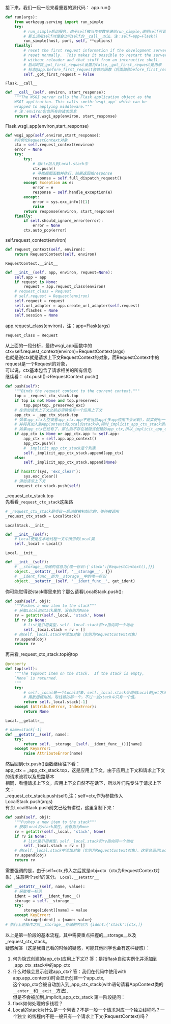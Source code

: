 接下来，我们一段一段来看重要的源代码：
app.run()
```python
def run(args):
    from werkzeug.serving import run_simple
    try:
        # run_simple启动服务，由于self被当作参数传递给run_simple,说明self可调用
        # 那么调用self时便会访问self的__call__方法，注：self=app=Flask()
        run_simple(host, port, self, **options)
    finally:
        # reset the first request information if the development server
        # reset normally.  This makes it possible to restart the server
        # without reloader and that stuff from an interactive shell.
        # 启动时将_got_first_request设置为false,_got_first_request是用来
        # 标志@app.before_first_request装饰的函数（后面简称before_first_request函数)是否执行完毕
        self._got_first_request = False
```
`Flask.__call__`
```python
def __call__(self, environ, start_response):
    """The WSGI server calls the Flask application object as the
    WSGI application. This calls :meth:`wsgi_app` which can be
    wrapped to applying middleware."""
    # 注：environ包含所有的请求信息
    return self.wsgi_app(environ, start_response)
```
Flask.wsgi_app(environ,start_response)
```python
def wsgi_app(self,environ,start_response):
    #实例化RequestContext对象
    ctx = self.request_context(environ)
    error = None
    try:
        try:
            # 将ctx加入到Local.stack中
            ctx.push()
            # 寻找视图函数并执行，结果返回给response
            response = self.full_dispatch_request()
        except Exception as e:
            error = e
            response = self.handle_exception(e)
        except:
            error = sys.exc_info()[1]
            raise
        return response(environ, start_response)
    finally:
        if self.should_ignore_error(error):
            error = None
        ctx.auto_pop(error)
```
self.request_context(environ)
```python
def request_context(self, environ):
    return RequestContext(self, environ)
```
`RequestContext.__init__`
```python
def __init__(self, app, environ, request=None):
    self.app = app
    if request is None:
        request = app.request_class(environ)
    # request_class = Request
    # self.request = Request(environ)
    self.request = request
    self.url_adapter = app.create_url_adapter(self.request)
    self.flashes = None
    self.session = None
```
app.request_class(environ)，注：app=Flask(args)
```python
request_class = Request
```
从上面的一段分析，最终wsgi_app函数中的ctx=self.request_context(environ)=RequestContext(args)  
也就是说ctx就是请求上下文RequestContext的对象，而RequestContext中的request是一个Request的对象，  
可以说，ctx基本包含了请求相关的所有信息  
继续看：
ctx.push()=>RequestContext.push()
```python
def push(self):
    """Binds the request context to the current context."""
    top = _request_ctx_stack.top
    if top is not None and top.preserved:
        top.pop(top._preserved_exc)
    # 在添加请求上下文之前必须确保有一个应用上下文
    app_ctx = _app_ctx_stack.top
    # 如果app_ctx为空或者app_ctx.app不是当前app(多app应用中会出现），就实例化一个AppContext对象
    # 并将其加入到AppContext的Local的stack中,同时_implicit_app_ctx_stack添加新创建的app_ctx
    # 如果app_ctx已经有了，那么则不存在被隐式创建的app_ctx,所以_implicit_app_ctx_stack.append(None)
    if app_ctx is None or app_ctx.app != self.app:
        app_ctx = self.app.app_context()
        app_ctx.push()
        # _implicit_app_ctx_stack是个列表
        self._implicit_app_ctx_stack.append(app_ctx)
    else:
        self._implicit_app_ctx_stack.append(None)

    if hasattr(sys, 'exc_clear'):
        sys.exc_clear()
    # 添加请求上下文
    _request_ctx_stack.push(self)
```
_request_ctx_stack.top  
先看看`_request_ctx_stack`这条路
```python
# _request_ctx_stack是项目一启动就被初始化的，等待被调用
_request_ctx_stack = LocalStack()
```
`LocalStack.__init__`
```python
def __init__(self):
    # Local便是在本地线程一文中所讲的Local类
    self._local = Local()
```
`Local.__init__`
```python
def __init__(self):
    # __storage__存储的信息为{唯一标识:{'stack':[RequestContext(),]}}
    object.__setattr__(self, '__storage__', {})
    # __ident_func__即为__storage__中的唯一标识
    object.__setattr__(self, '__ident_func__', get_ident)
```
你可能觉得说stack哪里来的？那么请看LocalStack.push():
```python
def push(self, obj):
    """Pushes a new item to the stack"""
    # 获取Local的stack属性，没有则为None
    rv = getattr(self._local, 'stack', None)
    if rv is None:
        # list是引用类型，self._local.stack和rv指向同一个地址
        self._local.stack = rv = []
    # 向self._local.stack中添加对象（实则为RequestContext对象）
    rv.append(obj)
    return rv
```
再来看_request_ctx_stack.top的top
```python
@property
def top(self):
    """The topmost item on the stack.  If the stack is empty,
    `None` is returned.
    """
    try:
        # self._local是一个Local对象，self._local.stack会调用Local的get方法__getattr__
        # 用数组模拟栈，取栈首的那一个，不过一般stack中只有一个值。
        return self._local.stack[-1]
    except (AttributeError, IndexError):
        return None
```
`Local.__getattr__`
```python
# name=stack[-1]
def __getattr__(self, name):
    try:
        return self.__storage__[self.__ident_func__()][name]
    except KeyError:
        raise AttributeError(name)
```
然后回到ctx.push()函数继续往下看：  
app_ctx = _app_ctx_stack.top，这是应用上下文，由于应用上下文和请求上下文的请求流程以及思路基本  
相同，看懂请求上下文，应用上下文自然不在话下，所以咋们先专注于请求上下文：  
_request_ctx_stack.push(self),注：self=ctx,作为参数传入LocalStack.push(args)  
有关LocalStack.push前文已经有讲过，这里复制下来：
```python
def push(self, obj):
    """Pushes a new item to the stack"""
    # 获取Local的stack属性，没有则为None
    rv = getattr(self._local, 'stack', None)
    if rv is None:
        # list是引用类型，self._local.stack和rv指向同一个地址
        self._local.stack = rv = []
    # 向self._local.stack中添加对象（实则为RequestContext对象），这里会调用Local的set方法__set__
    rv.append(obj)
    return rv
```
需要强调的是，由于self=ctx,传入之后就是obj=ctx（ctx为RequestContext对象）,注意两个self的区分。
`Local.__setattr__`  
```python
def __setattr__(self, name, value):
    # 获取唯一标识
    ident = self.__ident_func__()
    storage = self.__storage__
    try:
        storage[ident][name] = value
    except KeyError:
        storage[ident] = {name: value}
# 执行上述操作之后__storage__存储的内容为 {ident:{'stack':[ctx,]}
```
以上是第一阶段的基本流程，其中需要重点把握的__storage__以及_request_ctx_stack。  
疑惑解答（这是我自己看的时候的疑惑，可能其他同学也会有这种疑惑）：
1. 何为隐式创建的app_ctx(应用上下文)? 答：是指flask自动实例化并添加到_app_ctx_stack中的app_ctx
2. 什么时候会显示创建app_ctx? 答：我们在代码中使用with app.app_context()时会显示创建一个app_ctx,  
这个app_ctx会被自动加入到_app_ctx_stack(with语句请看AppContext类的`__enter__`和`__exit__`方法),  
但是不会被加到_implicit_app_ctx_stack
第一阶段提问：  
1. flask如何处理的多线程？
2. Local的stack为什么是一个列表？不是一般一个请求对应一个独立线程吗？一个独立
的线程内不是一般只有一个请求上下文(RequestContext)吗？
